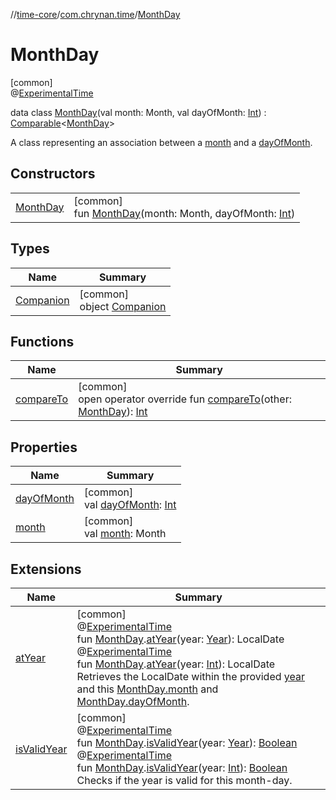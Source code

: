//[time-core](../../../index.md)/[com.chrynan.time](../index.md)/[MonthDay](index.md)

# MonthDay

[common]\
@[ExperimentalTime](https://kotlinlang.org/api/latest/jvm/stdlib/kotlin.time/-experimental-time/index.html)

data class [MonthDay](index.md)(val month: Month, val dayOfMonth: [Int](https://kotlinlang.org/api/latest/jvm/stdlib/kotlin/-int/index.html)) : [Comparable](https://kotlinlang.org/api/latest/jvm/stdlib/kotlin/-comparable/index.html)&lt;[MonthDay](index.md)&gt; 

A class representing an association between a [month](month.md) and a [dayOfMonth](day-of-month.md).

## Constructors

| | |
|---|---|
| [MonthDay](-month-day.md) | [common]<br>fun [MonthDay](-month-day.md)(month: Month, dayOfMonth: [Int](https://kotlinlang.org/api/latest/jvm/stdlib/kotlin/-int/index.html)) |

## Types

| Name | Summary |
|---|---|
| [Companion](-companion/index.md) | [common]<br>object [Companion](-companion/index.md) |

## Functions

| Name | Summary |
|---|---|
| [compareTo](compare-to.md) | [common]<br>open operator override fun [compareTo](compare-to.md)(other: [MonthDay](index.md)): [Int](https://kotlinlang.org/api/latest/jvm/stdlib/kotlin/-int/index.html) |

## Properties

| Name | Summary |
|---|---|
| [dayOfMonth](day-of-month.md) | [common]<br>val [dayOfMonth](day-of-month.md): [Int](https://kotlinlang.org/api/latest/jvm/stdlib/kotlin/-int/index.html) |
| [month](month.md) | [common]<br>val [month](month.md): Month |

## Extensions

| Name | Summary |
|---|---|
| [atYear](../at-year.md) | [common]<br>@[ExperimentalTime](https://kotlinlang.org/api/latest/jvm/stdlib/kotlin.time/-experimental-time/index.html)<br>fun [MonthDay](index.md).[atYear](../at-year.md)(year: [Year](../-year/index.md)): LocalDate<br>@[ExperimentalTime](https://kotlinlang.org/api/latest/jvm/stdlib/kotlin.time/-experimental-time/index.html)<br>fun [MonthDay](index.md).[atYear](../at-year.md)(year: [Int](https://kotlinlang.org/api/latest/jvm/stdlib/kotlin/-int/index.html)): LocalDate<br>Retrieves the LocalDate within the provided [year](../at-year.md) and this [MonthDay.month](month.md) and [MonthDay.dayOfMonth](day-of-month.md). |
| [isValidYear](../is-valid-year.md) | [common]<br>@[ExperimentalTime](https://kotlinlang.org/api/latest/jvm/stdlib/kotlin.time/-experimental-time/index.html)<br>fun [MonthDay](index.md).[isValidYear](../is-valid-year.md)(year: [Year](../-year/index.md)): [Boolean](https://kotlinlang.org/api/latest/jvm/stdlib/kotlin/-boolean/index.html)<br>@[ExperimentalTime](https://kotlinlang.org/api/latest/jvm/stdlib/kotlin.time/-experimental-time/index.html)<br>fun [MonthDay](index.md).[isValidYear](../is-valid-year.md)(year: [Int](https://kotlinlang.org/api/latest/jvm/stdlib/kotlin/-int/index.html)): [Boolean](https://kotlinlang.org/api/latest/jvm/stdlib/kotlin/-boolean/index.html)<br>Checks if the year is valid for this month-day. |
